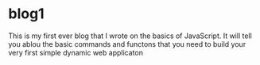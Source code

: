 # blog1

This is my first ever blog that I wrote on the basics of JavaScript. 
It will tell you ablou the basic commands and functons that you need to build your very first simple 
dynamic web applicaton
